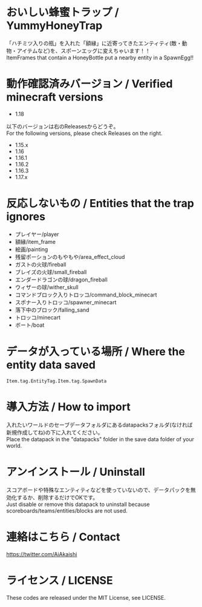 # おいしい蜂蜜トラップ / YummyHoneyTrap

「ハチミツ入りの瓶」を入れた「額縁」に近寄ってきたエンティティ(敵・動物・アイテムなど)を、スポーンエッグに変えちゃいます！！  
ItemFrames that contain a HoneyBottle put a nearby entity in a SpawnEgg!!

# 動作確認済みバージョン / Verified minecraft versions

- 1.18

以下のバージョンは右のReleasesからどうぞ。  
For the following versions, please check Releases on the right.

- 1.15.x
- 1.16
- 1.16.1
- 1.16.2
- 1.16.3
- 1.17.x

# 反応しないもの / Entities that the trap ignores

- プレイヤー/player
- 額縁/item_frame
- 絵画/painting
- 残留ポーションのもやもや/area_effect_cloud
- ガストの火球/fireball
- ブレイズの火球/small_fireball
- エンダードラゴンの球/dragon_fireball
- ウィザーの球/wither_skull
- コマンドブロック入りトロッコ/command_block_minecart
- スポナー入りトロッコ/spawner_minecart
- 落下中のブロック/falling_sand
- トロッコ/minecart
- ボート/boat

# データが入っている場所 / Where the entity data saved

```
Item.tag.EntityTag.Item.tag.SpawnData
```

# 導入方法 / How to import

入れたいワールドのセーブデータフォルダにあるdatapacksフォルダ(なければ新規作成してね)の下に入れてください。  
Place the datapack in the "datapacks" folder in the save data folder of your world.

# アンインストール / Uninstall

スコアボードや特殊なエンティティなどを使っていないので、データパックを無効化するか、削除するだけでOKです。  
Just disable or remove this datapack to uninstall because scoreboards/teams/entities/blocks are not used.

# 連絡はこちら / Contact

https://twitter.com/AiAkaishi

# ライセンス / LICENSE

These codes are released under the MIT License, see LICENSE.
